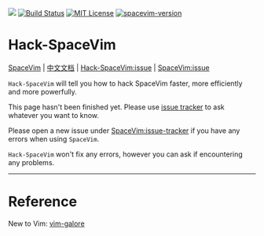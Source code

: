 [![](https://spacevim.org/img/build-with-SpaceVim.svg)](https://spacevim.org)
[![Build Status](https://travis-ci.org/Gabirel/Hack-SpaceVim.svg?branch=master)](https://travis-ci.org/Gabirel/Hack-SpaceVim)
[![MIT License](https://img.shields.io/badge/license-MIT-blue.svg?style=flat)](LICENSE)
[![spacevim-version](https://img.shields.io/badge/spacevim-v0.3.0--dev-ff69b4.svg)](https://spacevim.org)
# Hack-SpaceVim

[SpaceVim][4] | [中文文档](README_zh_CN.md) | [Hack-SpaceVim:issue][1] | [SpaceVim:issue][2]

`Hack-SpaceVim` will tell you how to hack SpaceVim faster, more efficiently and more powerfully.

This page hasn't been finished yet. Please use [issue tracker][1] to ask whatever you want to know.

Please open a new issue under [SpaceVim:issue-tracker][2] if you have any errors when using `SpaceVim`.

`Hack-SpaceVim` won't fix any errors, however you can ask if encountering any problems.

---------------------------
# Reference

New to Vim: [vim-galore][3]


[1]: https://github.com/Gabirel/Hack-SpaceVim/issues
[2]: https://github.com/spacevim/spacevim/issue
[3]: https://github.com/mhinz/vim-galore
[4]: https://github.com/spacevim/spacevim
